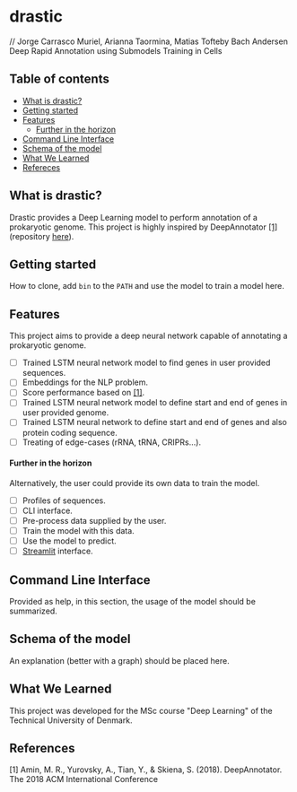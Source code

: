 # drastic
// Jorge Carrasco Muriel,  Arianna Taormina, Matias Tofteby Bach Andersen
Deep Rapid Annotation using Submodels Training in Cells

## Table of contents
<!--ts-->
   * [What is drastic?](#what-is-drastic)
   * [Getting started](#getting-started)
   * [Features](#features)
      * [Further in the horizon](#further-in-the-horizon)
   * [Command Line Interface](#command-line-interface)
   * [Schema of the model](#schema-of-the-model)
   * [What We Learned](#what-we-learned)
   * [Refereces](#references)
<!--te-->

## What is drastic?

Drastic provides a Deep Learning model to perform annotation of a prokaryotic genome.
This project is highly inspired by DeepAnnotator [[1]](#amin2019) (repository [here](https://github.com/ruhulsbu/DeepAnnotator)).

## Getting started

How to clone, add `bin` to the `PATH` and use the model to train a model here.

## Features

This project aims to provide a deep neural network capable of annotating a prokaryotic
genome.

* [ ] Trained LSTM neural network model to find genes in user provided sequences.
* [ ] Embeddings for the NLP problem.
* [ ] Score performance based on [[1]](#amin2019).
* [ ] Trained LSTM neural network model to define start and end of genes in user provided
genome.
* [ ] Trained LSTM neural network to define start and end of genes and also protein coding sequence.
* [ ] Treating of edge-cases (rRNA, tRNA, CRIPRs...).

#### Further in the horizon

Alternatively, the user could provide its own data to train the model.

* [ ] Profiles of sequences.
* [ ] CLI interface.
* [ ] Pre-process data supplied by the user.
* [ ] Train the model with this data.
* [ ] Use the model to predict.
* [ ] [Streamlit](https://streamlit.io/) interface.

## Command Line Interface

Provided as help, in this section, the usage of the model should be summarized.

## Schema of the model

An explanation (better with a graph) should be placed here.

## What We Learned

This project was developed for the MSc course "Deep Learning" of the Technical University of Denmark.

## References

[<a name="amin2019">1</a>] Amin, M. R., Yurovsky, A., Tian, Y., & Skiena, S. (2018). DeepAnnotator. The 2018 ACM International Conference

